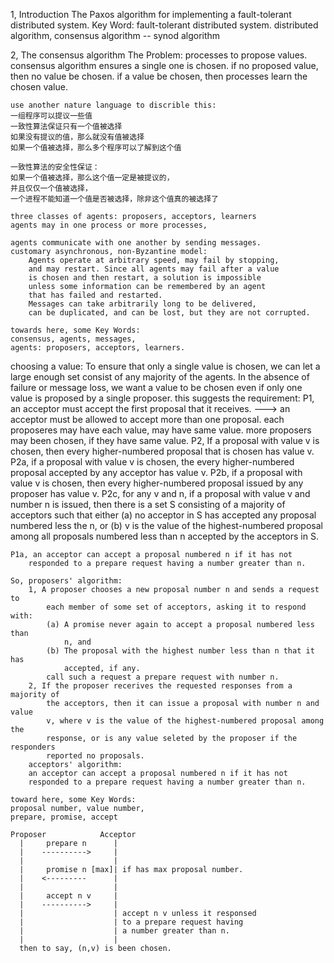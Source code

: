 1, Introduction
The Paxos algorithm for implementing a fault-tolerant distributed system.
Key Word: fault-tolerant distributed system.
distributed algorithm, consensus algorithm -- synod algorithm

2, The consensus algorithm
The Problem:
	processes to propose values.
	consensus algorithm ensures a single one is chosen.
	if no proposed value, then no value be chosen.
	if a value be chosen, then processes learn the chosen value.

	use another nature language to discrible this:
	一组程序可以提议一些值
	一致性算法保证只有一个值被选择
	如果没有提议的值，那么就没有值被选择
	如果一个值被选择，那么多个程序可以了解到这个值

	一致性算法的安全性保证：
	如果一个值被选择，那么这个值一定是被提议的，
	并且仅仅一个值被选择，
	一个进程不能知道一个值是否被选择，除非这个值真的被选择了

	three classes of agents: proposers, acceptors, learners
	agents may in one process or more processes,

	agents communicate with one another by sending messages.
	customary asynchronous, non-Byzantine model:
		Agents operate at arbitrary speed, may fail by stopping, 
		and may restart. Since all agents may fail after a value
		is chosen and then restart, a solution is impossible
		unless some information can be remembered by an agent
		that has failed and restarted.
		Messages can take arbitrarily long to be delivered,
		can be duplicated, and can be lost, but they are not corrupted.

	towards here, some Key Words:
	consensus, agents, messages, 
	agents: proposers, acceptors, learners.

choosing a value:
	To ensure that only a single value is chosen, we can let a large
	enough set consist of any majority of the agents.
	In the absence of failure or message loss, we want a value to be
	chosen even if only one value is proposed by a single proposer.
	this suggests the requirement:
	P1, an acceptor must accept the first proposal that it receives.
			---> an acceptor must be allowed to accept more than one proposal.
			each proposeres may have each value, may have same value.
			more proposers may been chosen, if they have same value.
	P2, If a proposal with value v is chosen, then every higher-numbered
		proposal that is chosen has value v.
	P2a, if a proposal with value v is chosen, the every higher-numbered proposal
		accepted by any acceptor has value v.
	P2b, if a proposal with value v is chosen, then every higher-numbered
		proposal issued by any proposer has value v.
	P2c, for any v and n, if a proposal with value v and number n is issued,
		then there is a set S consisting of a majority of acceptors such that
		either (a) no acceptor in S has accepted any proposal numbered less
		the n, or (b) v is the value of the highest-numbered proposal among
		all proposals numbered less than n accepted by the acceptors in S.

	P1a, an acceptor can accept a proposal numbered n if it has not 
		responded to a prepare request having a number greater than n.

	So, proposers' algorithm:
		1, A proposer chooses a new proposal number n and sends a request to
			each member of some set of acceptors, asking it to respond with:
			(a) A promise never again to accept a proposal numbered less than
				n, and
			(b) The proposal with the highest number less than n that it has
				accepted, if any.
			call such a request a prepare request with number n.
		2, If the proposer recerives the requested responses from a majority of
			the acceptors, then it can issue a proposal with number n and value
			v, where v is the value of the highest-numbered proposal among the
			response, or is any value seleted by the proposer if the responders
			reported no proposals.
		acceptors' algorithm:
		an acceptor can accept a proposal numbered n if it has not
		responded to a prepare request having a number greater than n.

	toward here, some Key Words:
	proposal number, value number, 
	prepare, promise, accept

	Proposer		    Acceptor
	  |     prepare n      |
	  |    ---------->     |
	  |                    |
	  |     promise n [max]| if has max proposal number.
	  |    <---------      |
	  |                    | 
	  |     accept n v     |
	  |    ---------->     | 
	  |                    | accept n v unless it responsed 
	  |                    | to a prepare request having 
	  |                    | a number greater than n.
	  |                    | 
	  then to say, (n,v) is been chosen.
